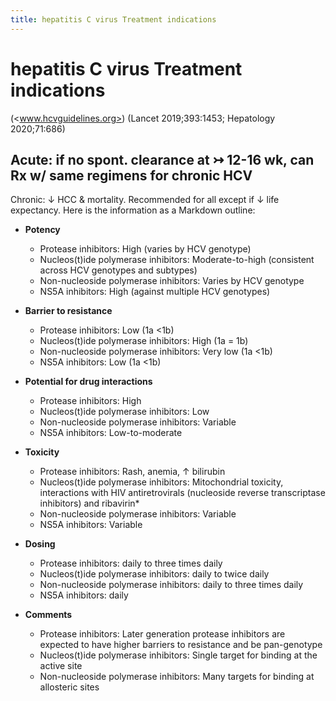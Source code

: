 ```yaml
---
title: hepatitis C virus Treatment indications
---
```


# hepatitis C virus Treatment indications

(<www.hcvguidelines.org>) (Lancet 2019;393:1453; Hepatology 2020;71:686)

## Acute: if no spont. clearance at ↣ 12-16 wk, can Rx w/ same regimens for chronic HCV

Chronic: ↓ HCC & mortality. Recommended for all except if ↓ life expectancy.
Here is the information as a Markdown outline:

- **Potency**

  - Protease inhibitors: High (varies by HCV genotype)
  - Nucleos(t)ide polymerase inhibitors: Moderate-to-high (consistent across HCV genotypes and subtypes)
  - Non-nucleoside polymerase inhibitors: Varies by HCV genotype
  - NS5A inhibitors: High (against multiple HCV genotypes)

- **Barrier to resistance**

  - Protease inhibitors: Low (1a <1b)
  - Nucleos(t)ide polymerase inhibitors: High (1a = 1b)
  - Non-nucleoside polymerase inhibitors: Very low (1a <1b)
  - NS5A inhibitors: Low (1a <1b)

- **Potential for drug interactions**

  - Protease inhibitors: High
  - Nucleos(t)ide polymerase inhibitors: Low
  - Non-nucleoside polymerase inhibitors: Variable
  - NS5A inhibitors: Low-to-moderate

- **Toxicity**

  - Protease inhibitors: Rash, anemia, ↑ bilirubin
  - Nucleos(t)ide polymerase inhibitors: Mitochondrial toxicity, interactions with HIV antiretrovirals (nucleoside reverse transcriptase inhibitors) and ribavirin\*
  - Non-nucleoside polymerase inhibitors: Variable
  - NS5A inhibitors: Variable

- **Dosing**

  - Protease inhibitors: daily to three times daily
  - Nucleos(t)ide polymerase inhibitors: daily to twice daily
  - Non-nucleoside polymerase inhibitors: daily to three times daily
  - NS5A inhibitors: daily

- **Comments**
  - Protease inhibitors: Later generation protease inhibitors are expected to have higher barriers to resistance and be pan-genotype
  - Nucleos(t)ide polymerase inhibitors: Single target for binding at the active site
  - Non-nucleoside polymerase inhibitors: Many targets for binding at allosteric sites

